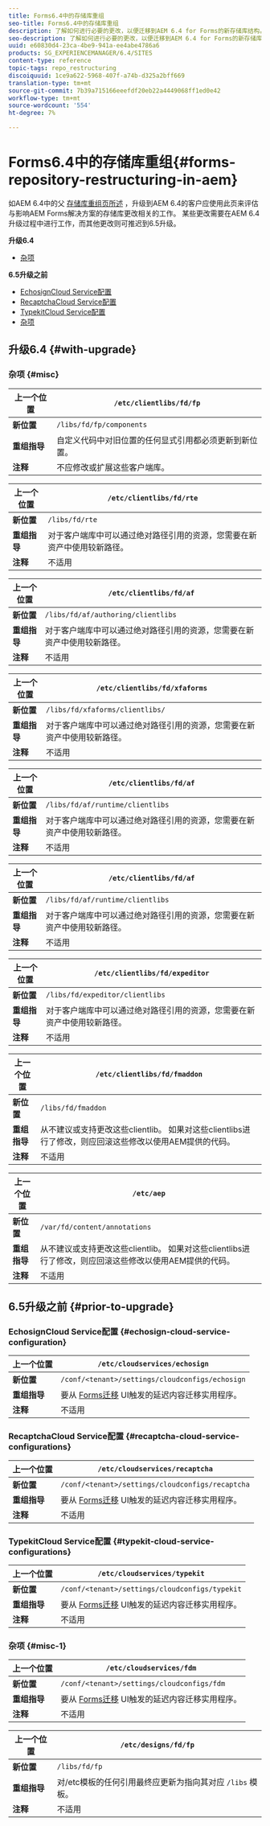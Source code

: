 ```yaml
---
title: Forms6.4中的存储库重组
seo-title: Forms6.4中的存储库重组
description: 了解如何进行必要的更改，以便迁移到AEM 6.4 for Forms的新存储库结构。
seo-description: 了解如何进行必要的更改，以便迁移到AEM 6.4 for Forms的新存储库结构。
uuid: e60830d4-23ca-4be9-941a-ee4abe4786a6
products: SG_EXPERIENCEMANAGER/6.4/SITES
content-type: reference
topic-tags: repo_restructuring
discoiquuid: 1ce9a622-5968-407f-a74b-d325a2bff669
translation-type: tm+mt
source-git-commit: 7b39a715166eeefdf20eb22a4449068ff1ed0e42
workflow-type: tm+mt
source-wordcount: '554'
ht-degree: 7%

---
```



# Forms6.4中的存储库重组{#forms-repository-restructuring-in-aem}

如AEM 6.4中的父 [存储库重组页所述](/help/sites-deploying/repository-restructuring.md) ，升级到AEM 6.4的客户应使用此页来评估与影响AEM Forms解决方案的存储库更改相关的工作。 某些更改需要在AEM 6.4升级过程中进行工作，而其他更改则可推迟到6.5升级。

**升级6.4**

* [杂项](/help/sites-deploying/forms-repository-restructuring-in-aem-6-4.md#misc)

**6.5升级之前**

* [EchosignCloud Service配置](/help/sites-deploying/forms-repository-restructuring-in-aem-6-4.md#echosign-cloud-service-configuration)
* [RecaptchaCloud Service配置](/help/sites-deploying/forms-repository-restructuring-in-aem-6-4.md#recaptcha-cloud-service-configurations)
* [TypekitCloud Service配置](/help/sites-deploying/forms-repository-restructuring-in-aem-6-4.md#typekit-cloud-service-configurations)
* [杂项](/help/sites-deploying/forms-repository-restructuring-in-aem-6-4.md#misc)

## 升级6.4 {#with-upgrade}

### 杂项 {#misc}

| **上一个位置** | `/etc/clientlibs/fd/fp` |
|---|---|
| **新位置** | `/libs/fd/fp/components` |
| **重组指导** | 自定义代码中对旧位置的任何显式引用都必须更新到新位置。 |
| **注释** | 不应修改或扩展这些客户端库。 |

| **上一个位置** | `/etc/clientlibs/fd/rte` |
|---|---|
| **新位置** | `/libs/fd/rte` |
| **重组指导** | 对于客户端库中可以通过绝对路径引用的资源，您需要在新资产中使用较新路径。 |
| **注释** | 不适用 |

| **上一个位置** | `/etc/clientlibs/fd/af` |
|---|---|
| **新位置** | `/libs/fd/af/authoring/clientlibs` |
| **重组指导** | 对于客户端库中可以通过绝对路径引用的资源，您需要在新资产中使用较新路径。 |
| **注释** | 不适用 |

| **上一个位置** | `/etc/clientlibs/fd/xfaforms` |
|---|---|
| **新位置** | `/libs/fd/xfaforms/clientlibs/` |
| **重组指导** | 对于客户端库中可以通过绝对路径引用的资源，您需要在新资产中使用较新路径。 |
| **注释** | 不适用 |

| **上一个位置** | `/etc/clientlibs/fd/af` |
|---|---|
| **新位置** | `/libs/fd/af/runtime/clientlibs` |
| **重组指导** | 对于客户端库中可以通过绝对路径引用的资源，您需要在新资产中使用较新路径。 |
| **注释** | 不适用 |

| **上一个位置** | `/etc/clientlibs/fd/af` |
|---|---|
| **新位置** | `/libs/fd/af/runtime/clientlibs` |
| **重组指导** | 对于客户端库中可以通过绝对路径引用的资源，您需要在新资产中使用较新路径。 |
| **注释** | 不适用 |

| **上一个位置** | `/etc/clientlibs/fd/expeditor` |
|---|---|
| **新位置** | `/libs/fd/expeditor/clientlibs` |
| **重组指导** | 对于客户端库中可以通过绝对路径引用的资源，您需要在新资产中使用较新路径。 |
| **注释** | 不适用 |

| **上一个位置** | `/etc/clientlibs/fd/fmaddon` |
|---|---|
| **新位置** | `/libs/fd/fmaddon` |
| **重组指导** | 从不建议或支持更改这些clientlib。 如果对这些clientlibs进行了修改，则应回滚这些修改以使用AEM提供的代码。 |
| **注释** | 不适用 |

| **上一个位置** | `/etc/aep` |
|---|---|
| **新位置** | `/var/fd/content/annotations` |
| **重组指导** | 从不建议或支持更改这些clientlib。 如果对这些clientlibs进行了修改，则应回滚这些修改以使用AEM提供的代码。 |
| **注释** | 不适用 |

## 6.5升级之前 {#prior-to-upgrade}

### EchosignCloud Service配置 {#echosign-cloud-service-configuration}

| **上一个位置** | `/etc/cloudservices/echosign` |
|---|---|
| **新位置** | `/conf/<tenant>/settings/cloudconfigs/echosign` |
| **重组指导** | 要从 [Forms迁移](/help/sites-deploying/lazy-content-migration.md) UI触发的延迟内容迁移实用程序。 |
| **注释** | 不适用 |

### RecaptchaCloud Service配置 {#recaptcha-cloud-service-configurations}

| **上一个位置** | `/etc/cloudservices/recaptcha` |
|---|---|
| **新位置** | `/conf/<tenant>/settings/cloudconfigs/recaptcha` |
| **重组指导** | 要从 [Forms迁移](/help/sites-deploying/lazy-content-migration.md) UI触发的延迟内容迁移实用程序。 |
| **注释** | 不适用 |

### TypekitCloud Service配置 {#typekit-cloud-service-configurations}

| **上一个位置** | `/etc/cloudservices/typekit` |
|---|---|
| **新位置** | `/conf/<tenant>/settings/cloudconfigs/typekit` |
| **重组指导** | 要从 [Forms迁移](/help/sites-deploying/lazy-content-migration.md) UI触发的延迟内容迁移实用程序。 |
| **注释** | 不适用 |

### 杂项 {#misc-1}

| **上一个位置** | `/etc/cloudservices/fdm` |
|---|---|
| **新位置** | `/conf/<tenant>/settings/cloudconfigs/fdm` |
| **重组指导** | 要从 [Forms迁移](/help/sites-deploying/lazy-content-migration.md) UI触发的延迟内容迁移实用程序。 |
| **注释** | 不适用 |

| **上一个位置** | `/etc/designs/fd/fp` |
|---|---|
| **新位置** | `/libs/fd/fp` |
| **重组指导** | 对/etc模板的任何引用最终应更新为指向其对应 `/libs` 模板。 |
| **注释** | 不适用 |

